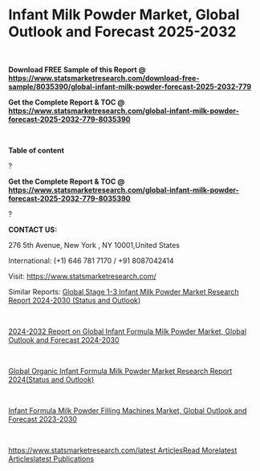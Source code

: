 <h1>Infant Milk Powder Market, Global Outlook and Forecast 2025-2032</h1><br/><p><strong>Download FREE Sample of this Report @ <a href="https://www.statsmarketresearch.com/download-free-sample/8035390/global-infant-milk-powder-forecast-2025-2032-779">https://www.statsmarketresearch.com/download-free-sample/8035390/global-infant-milk-powder-forecast-2025-2032-779</a></strong></p>
 
 
 
 <div><b>Get the Complete Report & TOC @ <a href="https://www.statsmarketresearch.com/global-infant-milk-powder-forecast-2025-2032-779-8035390">https://www.statsmarketresearch.com/global-infant-milk-powder-forecast-2025-2032-779-8035390</a></b></div>
 
 
 
 <p><br />
 
 <b>Table of content</b></p>
 
 
 
 <p>? </p>
 
 
 
 <div><b>Get the Complete Report & TOC @ <a href="https://www.statsmarketresearch.com/global-infant-milk-powder-forecast-2025-2032-779-8035390">https://www.statsmarketresearch.com/global-infant-milk-powder-forecast-2025-2032-779-8035390</a></b></div>
 
 
 
 <p>? </p>
 
 
 
 <p><b>CONTACT US:</b><br />
 
 276 5th Avenue, New York , NY 10001,United States<br />
 
 International: (+1) 646 781 7170 / +91 8087042414<br />
 
 Visit: <a href="https://www.statsmarketresearch.com/">https://www.statsmarketresearch.com/</a><br />
 
 Similar Reports: <a href="https://www.statsmarketresearch.com/global-infant-milk-powder-forecast-2025-2032-779-8035390">Global Stage 1-3 Infant Milk Powder Market Research Report 2024-2030 (Status and Outlook)</a><br />
 
 <br />
 
 <a href="https://www.statsmarketresearch.com/global-infant-milk-powder-forecast-2025-2032-779-8035390">2024-2032 Report on Global Infant Formula Milk Powder Market, Global Outlook and Forecast 2024-2030</a><br />
 
 <br />
 
 <a href="https://www.statsmarketresearch.com/global-infant-milk-powder-forecast-2025-2032-779-8035390">Global Organic Infant Formula Milk Powder Market Research Report 2024(Status and Outlook)</a><br />
 
 <br />
 
 <a href="https://www.statsmarketresearch.com/global-infant-milk-powder-forecast-2025-2032-779-8035390">Infant Formula Milk Powder Filling Machines Market, Global Outlook and Forecast 2023-2030</a><br />
 
 <br />
 
 <a href="https://gyeongbokgung.com">https://www.statsmarketresearch.com/</a><a href="https://hallyeomaritime.com">latest Articles</a><a href="https://jingwansa.com">Read More</a><a href="https://nguoiviet.jp/">latest Articles</a><a href="https://www.intelmarketresearch.com/">latest Publications</a></p>